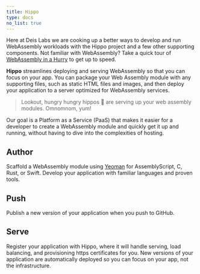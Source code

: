 ```yaml
---
title: Hippo
type: docs
no_list: true
---
```


Here at Deis Labs we are cooking up a better ways to develop and run WebAssembly workloads with the Hippo project and a few other supporting components. Not familiar with WebAssembly? Take a quick tour of [WebAssembly in a Hurry][wasm] to get up to speed.

**Hippo** streamlines deploying and serving WebAssembly so that you can focus on your app.
You can package your Web Assembly module with any supporting files, such as static HTML files and images, and then deploy your application to a server optimized for WebAssembly services.

> Lookout, hungry hungry hippos 🦛 are serving up your web assembly modules. Omnomnom, yum!

Our goal is a Platform as a Service (PaaS) that makes it easier for a developer to create a WebAssembly module and quickly get it up and running, without having to dive into the complexities of hosting.

## <i class="fas fa-file-code"></i> Author

Scaffold a WebAssembly module using [Yeoman] for AssemblyScript, C, Rust, or Swift.
Develop your application with familiar languages and proven tools.

[Yeoman]: https://yeoman.io/

## <i class="fas fa-rocket"></i> Push

Publish a new version of your application when you push to GitHub.

## <i class="fas fa-play"></i> Serve

Register your application with Hippo, where it will handle serving, load balancing, and provisioning https certificates for you.
New versions of your application are automatically deployed so you can focus on your app, not the infrastructure.


[wasm]: webassembly/